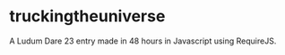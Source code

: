 truckingtheuniverse
===================

A Ludum Dare 23 entry made in 48 hours in Javascript using RequireJS.